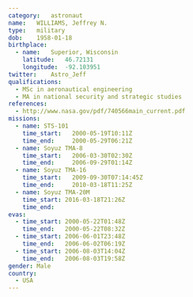 ```yaml
---
category:	astronaut
name:	WILLIAMS, Jeffrey N.
type:	military
dob:	1958-01-18
birthplace:
  - name:	Superior, Wisconsin
    latitude:	46.72131
    longitude:	-92.103951
twitter:	Astro_Jeff
qualifications:
  - MSc in aeronautical engineering
  - MA in national security and strategic studies
references:
  - http://www.nasa.gov/pdf/740566main_current.pdf
missions:
  - name: STS-101
    time_start:   2000-05-19T10:11Z
    time_end:     2000-05-29T06:21Z
  - name: Soyuz TMA-8
    time_start:   2006-03-30T02:30Z
    time_end:     2006-09-29T01:14Z
  - name: Soyuz TMA-16
    time_start:   2009-09-30T07:14:45Z
    time_end:     2010-03-18T11:25Z
  - name: Soyuz TMA-20M
    time_start: 2016-03-18T21:26Z
    time_end:   
evas:
  - time_start: 2000-05-22T01:48Z
    time_end:   2000-05-22T08:32Z
  - time_start: 2006-06-01T23:48Z
    time_end:   2006-06-02T06:19Z
  - time_start: 2006-08-03T14:04Z
    time_end:   2006-08-03T19:58Z
gender:	Male
country:
  - USA
---
```

